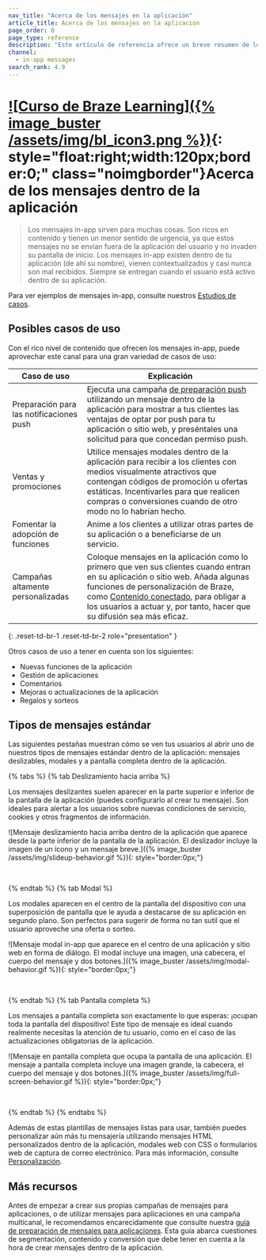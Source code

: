 ```yaml
---
nav_title: "Acerca de los mensajes en la aplicación"
article_title: Acerca de los mensajes en la aplicación
page_order: 0
page_type: reference
description: "Este artículo de referencia ofrece un breve resumen de los mensajes dentro de la aplicación, posibles casos de uso y tipos de mensajes estándar."
channel:
  - in-app messages
search_rank: 4.9
---
```


# [![Curso de Braze Learning]({% image_buster /assets/img/bl_icon3.png %})](https://learning.braze.com/messaging-channels-in-app-in-browser){: style="float:right;width:120px;border:0;" class="noimgborder"}Acerca de los mensajes dentro de la aplicación

> Los mensajes in-app sirven para muchas cosas. Son ricos en contenido y tienen un menor sentido de urgencia, ya que estos mensajes no se envían fuera de la aplicación del usuario y no invaden su pantalla de inicio. Los mensajes in-app existen dentro de tu aplicación (de ahí su nombre), vienen contextualizados y casi nunca son mal recibidos. Siempre se entregan cuando el usuario está activo dentro de su aplicación.

Para ver ejemplos de mensajes in-app, consulte nuestros [Estudios de casos](https://www.braze.com/customers).

## Posibles casos de uso

Con el rico nivel de contenido que ofrecen los mensajes in-app, puede aprovechar este canal para una gran variedad de casos de uso:

| Caso de uso | Explicación |
| --- | --- |
| Preparación para las notificaciones push | Ejecuta una campaña [de preparación push]({{site.baseurl}}/user_guide/message_building_by_channel/push/best_practices/push_primer_messages/) utilizando un mensaje dentro de la aplicación para mostrar a tus clientes las ventajas de optar por push para tu aplicación o sitio web, y preséntales una solicitud para que concedan permiso push.
| Ventas y promociones | Utilice mensajes modales dentro de la aplicación para recibir a los clientes con medios visualmente atractivos que contengan códigos de promoción u ofertas estáticas. Incentivarles para que realicen compras o conversiones cuando de otro modo no lo habrían hecho. |
| Fomentar la adopción de funciones | Anime a los clientes a utilizar otras partes de su aplicación o a beneficiarse de un servicio. |
| Campañas altamente personalizadas | Coloque mensajes en la aplicación como lo primero que ven sus clientes cuando entran en su aplicación o sitio web. Añada algunas funciones de personalización de Braze, como [Contenido conectado]({{site.baseurl}}/user_guide/personalization_and_dynamic_content/connected_content/), para obligar a los usuarios a actuar y, por tanto, hacer que su difusión sea más eficaz.
{: .reset-td-br-1 .reset-td-br-2 role="presentation" }

Otros casos de uso a tener en cuenta son los siguientes:

- Nuevas funciones de la aplicación
- Gestión de aplicaciones
- Comentarios
- Mejoras o actualizaciones de la aplicación
- Regalos y sorteos

## Tipos de mensajes estándar

Las siguientes pestañas muestran cómo se ven tus usuarios al abrir uno de nuestros tipos de mensajes estándar dentro de la aplicación: mensajes deslizables, modales y a pantalla completa dentro de la aplicación.

{% tabs %}
{% tab Deslizamiento hacia arriba %}

Los mensajes deslizantes suelen aparecer en la parte superior e inferior de la pantalla de la aplicación (puedes configurarlo al crear tu mensaje). Son ideales para alertar a los usuarios sobre nuevas condiciones de servicio, cookies y otros fragmentos de información.

![Mensaje deslizamiento hacia arriba dentro de la aplicación que aparece desde la parte inferior de la pantalla de la aplicación. El deslizador incluye la imagen de un ícono y un mensaje breve.]({% image_buster /assets/img/slideup-behavior.gif %}){: style="border:0px;"}

<br>

{% endtab %}
{% tab Modal %}

Los modales aparecen en el centro de la pantalla del dispositivo con una superposición de pantalla que le ayuda a destacarse de su aplicación en segundo plano. Son perfectos para sugerir de forma no tan sutil que el usuario aproveche una oferta o sorteo.

![Mensaje modal in-app que aparece en el centro de una aplicación y sitio web en forma de diálogo. El modal incluye una imagen, una cabecera, el cuerpo del mensaje y dos botones.]({% image_buster /assets/img/modal-behavior.gif %}){: style="border:0px;"}

<br>

{% endtab %}
{% tab Pantalla completa %}

Los mensajes a pantalla completa son exactamente lo que esperas: ¡ocupan toda la pantalla del dispositivo! Este tipo de mensaje es ideal cuando realmente necesitas la atención de tu usuario, como en el caso de las actualizaciones obligatorias de la aplicación.

![Mensaje en pantalla completa que ocupa la pantalla de una aplicación. El mensaje a pantalla completa incluye una imagen grande, la cabecera, el cuerpo del mensaje y dos botones.]({% image_buster /assets/img/full-screen-behavior.gif %}){: style="border:0px;"}

<br>

{% endtab %}
{% endtabs %}

Además de estas plantillas de mensajes listas para usar, también puedes personalizar aún más tu mensajería utilizando mensajes HTML personalizados dentro de la aplicación, modales web con CSS o formularios web de captura de correo electrónico. Para más información, consulte [Personalización]({{site.baseurl}}/user_guide/message_building_by_channel/in-app_messages/traditional/customize/).

## Más recursos

Antes de empezar a crear sus propias campañas de mensajes para aplicaciones, o de utilizar mensajes para aplicaciones en una campaña multicanal, le recomendamos encarecidamente que consulte nuestra [guía de preparación de mensajes para aplicaciones]({{site.baseurl}}/user_guide/message_building_by_channel/in-app_messages/best_practices/prep_guide/). Esta guía abarca cuestiones de segmentación, contenido y conversión que debe tener en cuenta a la hora de crear mensajes dentro de la aplicación.



